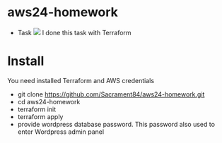 # aws24-homework
- Task
![](ibb.co/P4tBtNm)
I done this task with Terraform
# Install
You need installed Terraform and AWS credentials
- git clone https://github.com/Sacrament84/aws24-homework.git
- cd aws24-homework
- terraform init
- terraform apply
- provide wordpress database password.
 This password also used to enter Wordpress admin panel
